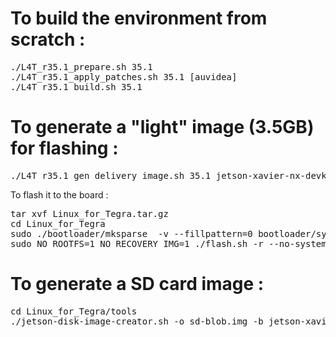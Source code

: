 To build the environment from scratch :
======================================
<pre>
./L4T_r35.1_prepare.sh 35.1
./L4T_r35.1_apply_patches.sh 35.1 [auvidea]
./L4T_r35.1_build.sh 35.1
</pre>

To generate a "light" image (3.5GB) for flashing :
=================================================
<pre>
./L4T_r35.1_gen_delivery_image.sh 35.1 jetson-xavier-nx-devkit-emmc-dione
</pre>

To flash it to the board :
<pre>
tar xvf Linux_for_Tegra.tar.gz
cd Linux_for_Tegra
sudo ./bootloader/mksparse  -v --fillpattern=0 bootloader/system.img.raw bootloader/system.img
sudo NO_ROOTFS=1 NO_RECOVERY_IMG=1 ./flash.sh -r --no-systemimg jetson-xavier-nx-devkit-emmc-dione mmcblk0p1
</pre>

To generate a SD card image :
=============================
<pre>
cd Linux_for_Tegra/tools
./jetson-disk-image-creator.sh -o sd-blob.img -b jetson-xavier-nx-devkit
</pre>
